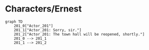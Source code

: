 # Characters/Ernest


```mermaid
graph TD
    201_0["Actor_201"]
    201_1["Actor_201: Sorry, sir."]
    201_2["Actor_201: The town hall will be reopened, shortly."]
    201_0 --> 201_1
    201_1 --> 201_2
```